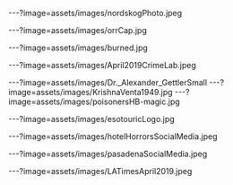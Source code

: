 


---?image=assets/images/nordskogPhoto.jpeg

---?image=assets/images/orrCap.jpg

---?image=assets/images/burned.jpg




---?image=assets/images/April2019CrimeLab.jpeg



---?image=assets/images/Dr._Alexander_GettlerSmall
---?image=assets/images/KrishnaVenta1949.jpg
---?image=assets/images/poisonersHB-magic.jpg




---?image=assets/images/esotouricLogo.jpg


---?image=assets/images/hotelHorrorsSocialMedia.jpeg


---?image=assets/images/pasadenaSocialMedia.jpeg


---?image=assets/images/LATimesApril2019.jpeg














